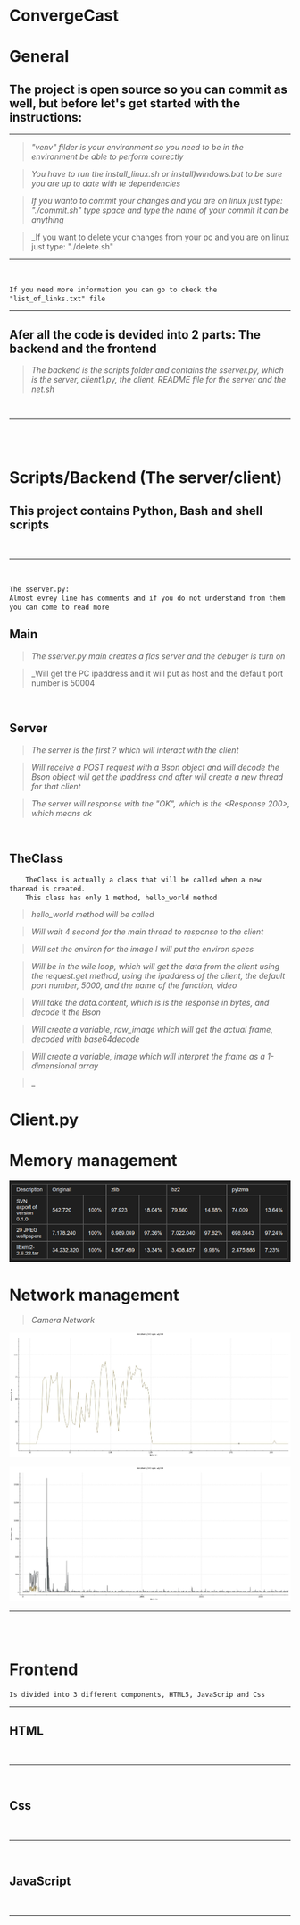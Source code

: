 # ConvergeCast

# General

## The project is open source so you can commit as well, but before let's get started with the instructions:

******************************************************
> _"venv" filder is your environment so you need to be in the environment be able to perform correctly_

> _You have to run the install_linux.sh or install)windows.bat to be sure you are up to date with te dependencies_

> _If you wanto to commit your changes and you are on linux just type: "./commit.sh" type space and type the name of your commit it can be anything_

> _If you want to delete your changes from your pc and you are on linux just type: "./delete.sh"

***
<br/>

    If you need more information you can go to check the "list_of_links.txt" file


********************************************

## Afer all the code is devided into 2 parts: The backend and the frontend

> _The backend is the scripts folder and contains the sserver.py, which is the server, client1.py, the client, README file for the server and the net.sh_


<br/>

-------------------------------------------

<br/>

<br/>

# Scripts/Backend (The server/client)

## This project contains Python, Bash and shell scripts 
<br/>

***

<br />

    The sserver.py:
    Almost evrey line has comments and if you do not understand from them you can come to read more

## Main
> _The sserver.py main creates a flas server and the debuger is turn on_

> _Will get the PC ipaddress and it will put as host and the default port number is 50004

<br/>

## Server
> _The server is the first ? which will interact with the client_

> _Will receive a POST request with a Bson object and will decode the Bson object will get the ipaddress and after will create a new thread for that client_

> _The server will response with the "OK", which is the <Response 200>, which means ok_

<br/>

## TheClass

        TheClass is actually a class that will be called when a new tharead is created.
        This class has only 1 method, hello_world method
> _hello_world method will be called_


> _Will wait 4 second for the main thread to response to the client_

> _Will set the environ for the image I will put the environ specs_

> _Will be in the wile loop, which will get the data from the client using the request.get method, using the ipaddress of the client, the default port number, 5000, and the name of the function, video_

> _Will take the data.content, which is is the response in bytes, and decode it the Bson_

> _Will create a variable, raw_image which will get the actual frame, decoded with base64decode_

> _Will create a variable, image which will interpret the frame as a 1-dimensional array_

> _




# Client.py

> 


# Memory management
![](docs/figs/Screenshot%20from%202022-08-04%2019-47-16.png)

# Network management
> _Camera Network_

![](docs/figs/camera_network)

![](docs/figs/all_network)
<br/>

-----------------------------------------------

<br/>

<br/>

# Frontend

    Is divided into 3 different components, HTML5, JavaScrip and Css

**************************

## HTML


<br/>

**************************

<br/>

## Css



<br/>

**************************

<br/>

## JavaScript


<br/>

**************************
